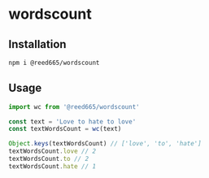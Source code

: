# wordscount

## Installation
```bash
npm i @reed665/wordscount
```

## Usage
```javascript
import wc from '@reed665/wordscount'

const text = 'Love to hate to love'
const textWordsCount = wc(text)

Object.keys(textWordsCount) // ['love', 'to', 'hate']
textWordsCount.love // 2
textWordsCount.to // 2
textWordsCount.hate // 1
```

